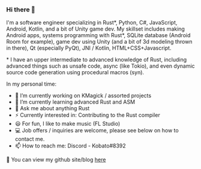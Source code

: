### Hi there 👋

I'm a software engineer specializing in Rust*, Python, C#, JavaScript, Android, Kotlin, and a bit of Unity game dev. My skillset includes making Android apps, systems programming with Rust*, SQLite database (Android Room for example), game dev using Unity (and a bit of 3d modeling thrown in there), Qt (especially PyQt), JNI / Kotlin, HTML+CSS+Javascript.

\* I have an upper intermediate to advanced knowledge of Rust, including advanced things such as unsafe code, async (like Tokio), and even dynamic source code generation using procedural macros (syn).

In my personal time:
- 🔭 I’m currently working on KMagick / assorted projects
- 🌱 I’m currently learning advanced Rust and ASM
- 💬 Ask me about anything Rust
- ⚡ Currently interested in: Contributing to the Rust compiler
- 😃 For fun, I like to make music (FL Studio)
- 💻 Job offers / inquiries are welcome, please see below on how to contact me.
- 📫 How to reach me: Discord - Kobato#8392

🔗 You can view my github site/blog [here](https://cherryleafroad.github.io/)
